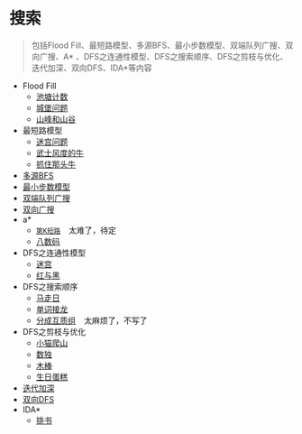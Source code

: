 # 搜索

> 包括Flood Fill、最短路模型、多源BFS、最小步数模型、双端队列广搜、双向广搜、A*
> 、DFS之连通性模型、DFS之搜索顺序、DFS之剪枝与优化、迭代加深、双向DFS、IDA*等内容

- Flood Fill
    - [池塘计数](PondCount.py)
    - [城堡问题](CastleProblem.py)
    - [山峰和山谷](PeaksAndValleys.py)
- 最短路模型
    - [迷宫问题](MazeProblem.py)
    - [武士风度的牛](SamuraiStyleCow.py)
    - [抓住那头牛](CatchThatCow.py)
- [多源BFS](MultiSourceBFS.py)
- [最小步数模型](MinimumStepModel.py)
- [双端队列广搜](DoubleEndedQueueSearch.py)
- [双向广搜](TwoWayWideSearch.py)
- a*
    - [`第K短路`](https://www.acwing.com/problem/content/180/) &#x2002; 太难了，待定
    - [八数码](EightYards.py)
- DFS之连通性模型
    - [迷宫](Maze.py)
    - [红与黑](RedAndBlack.py)
- DFS之搜索顺序
    - [马走日](HorseWalkingDay.py)
    - [单词接龙](WordSolitaire.py)
    - [分成互质组](https://www.acwing.com/problem/content/1120/) &#x2002; 太麻烦了，不写了
- DFS之剪枝与优化
    - [小猫爬山](KittenClimbingMountain.py)
    - [数独](Sudoku.py)
    - [木棒](WoodenStick.py)
    - [生日蛋糕](BirthdayCake.py)
- [迭代加深](IterativeDeepening.py)
- [双向DFS](BidirectionalDFS.py)
- IDA*
  - [排书](Layout.py)